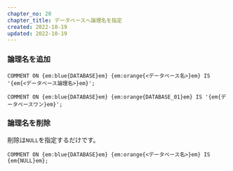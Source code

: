 ```yaml
---
chapter_no: 20
chapter_title: データベースへ論理名を指定
created: 2022-10-19
updated: 2022-10-19
---
```

### 論理名を追加
```syntax
COMMENT ON {em:blue{DATABASE}em} {em:orange{<データベース名>}em} IS '{em{<データベース論理名>}em}'; 
```
```:例：データベースDATABASE_01へデータベースワンという論理名を追加
COMMENT ON {em:blue{DATABASE}em} {em:orange{DATABASE_01}em} IS '{em{データベースワン}em}'; 
```

### 論理名を削除
削除は`NULL`を指定するだけです。
```
COMMENT ON {em:blue{DATABASE}em} {em:orange{<データベース名>}em} IS {em{NULL}em}; 
```
